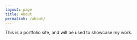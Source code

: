 ```yaml
---
layout: page
title: About
permalink: /about/
---
```


This is a portfolio site, and will be used to showcase my work.
